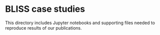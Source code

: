 BLISS case studies
========
This directory includes Jupyter notebooks and supporting files needed to reproduce results of our publications.
